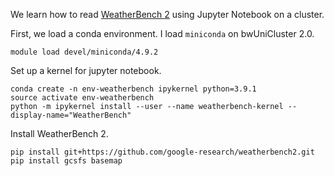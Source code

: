 We learn how to read [WeatherBench 2](https://doi.org/10.48550/arXiv.2308.15560) using Jupyter Notebook on a cluster.

First, we load a conda environment. I load `miniconda` on bwUniCluster 2.0. 

    module load devel/miniconda/4.9.2

Set up a kernel for jupyter notebook. 

    conda create -n env-weatherbench ipykernel python=3.9.1
    source activate env-weatherbench
    python -m ipykernel install --user --name weatherbench-kernel --display-name="WeatherBench"

Install WeatherBench 2.

    pip install git+https://github.com/google-research/weatherbench2.git
    pip install gcsfs basemap


